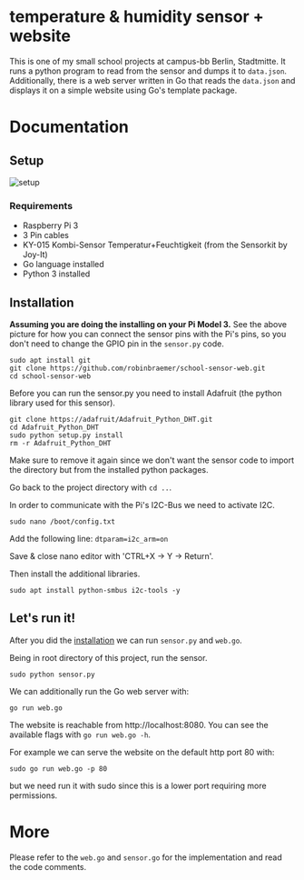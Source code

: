 # temperature & humidity sensor + website

This is one of my small school projects at campus-bb Berlin, Stadtmitte.
It runs a python program to read from the sensor and dumps it to `data.json`.
Additionally, there is a web server written in Go that reads the `data.json` and displays
it on a simple website using Go's template package.

# Documentation

## Setup

![setup](setup.jpg)

### Requirements

- Raspberry Pi 3
- 3 Pin cables
- KY-015 Kombi-Sensor Temperatur+Feuchtigkeit (from the Sensorkit by Joy-It)
- Go language installed
- Python 3 installed

## Installation

**Assuming you are doing the installing on your Pi Model 3.**
See the above picture for how you can connect the sensor pins with the Pi's pins,
so you don't need to change the GPIO pin in the `sensor.py` code.


```shell script
sudo apt install git
git clone https://github.com/robinbraemer/school-sensor-web.git
cd school-sensor-web
```

Before you can run the sensor.py you need to install Adafruit (the python library used for this sensor).
```shell script
git clone https://adafruit/Adafruit_Python_DHT.git
cd Adafruit_Python_DHT
sudo python setup.py install
rm -r Adafruit_Python_DHT
```
Make sure to remove it again since we don't want the sensor code to
import the directory but from the installed python packages.

Go back to the project directory with `cd ..`.

In order to communicate with the Pi's I2C-Bus we need to activate I2C.
```shell script
sudo nano /boot/config.txt
```
Add the following line:
`dtparam=i2c_arm=on`

Save & close nano editor with 'CTRL+X -> Y -> Return'.

Then install the additional libraries.
```shell script
sudo apt install python-smbus i2c-tools -y
```

## Let's run it!

After you did the [installation](#installation) we can run `sensor.py` and `web.go`.

Being in root directory of this project, run the sensor.
```shell script
sudo python sensor.py
```

We can additionally run the Go web server with:
```shell script
go run web.go
```

The website is reachable from http://localhost:8080.
You can see the available flags with `go run web.go -h`.

For example we can serve the website on the default http port 80 with:
```shell script
sudo go run web.go -p 80
``` 
but we need run it with sudo since this is a lower port requiring more permissions.

# More

Please refer to the `web.go` and `sensor.go` for the implementation and read the code comments.
